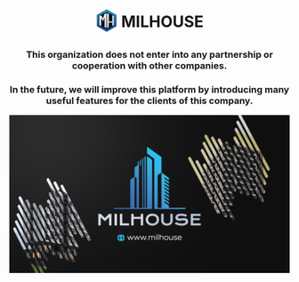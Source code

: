 <h1 align="center">
  <img align="center" src="/assets/img/icons/webIcons/favicon-96x96.png" style="padding-bottom: 8px; max-height: 40px" /> MILHOUSE
</h1>

<h3 align="center">This organization does not enter into any partnership or cooperation with other companies.</h3>

<h3 align="center">In the future, we will improve this platform by introducing many useful features for the clients of this company.</h3>

<img align="center" src="/assets/img/other/githubIntro.png"/>
